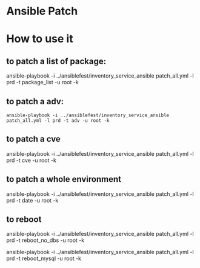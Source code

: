 # Ansible Patch

# How to use it
## to patch a list of package:
ansible-playbook -i ../ansiblefest/inventory_service_ansible patch_all.yml -l prd -t package_list -u root -k

## to patch a adv:
```ansible-playbook -i ../ansiblefest/inventory_service_ansible patch_all.yml -l prd -t adv -u root -k```

## to patch a cve
ansible-playbook -i ../ansiblefest/inventory_service_ansible patch_all.yml -l prd -t cve -u root -k

## to patch a whole environment
ansible-playbook -i ../ansiblefest/inventory_service_ansible patch_all.yml -l prd -t date -u root -k

## to reboot
ansible-playbook -i ../ansiblefest/inventory_service_ansible patch_all.yml -l prd -t reboot_no_dbs -u root -k

ansible-playbook -i ../ansiblefest/inventory_service_ansible patch_all.yml -l prd -t reboot_mysql -u root -k
